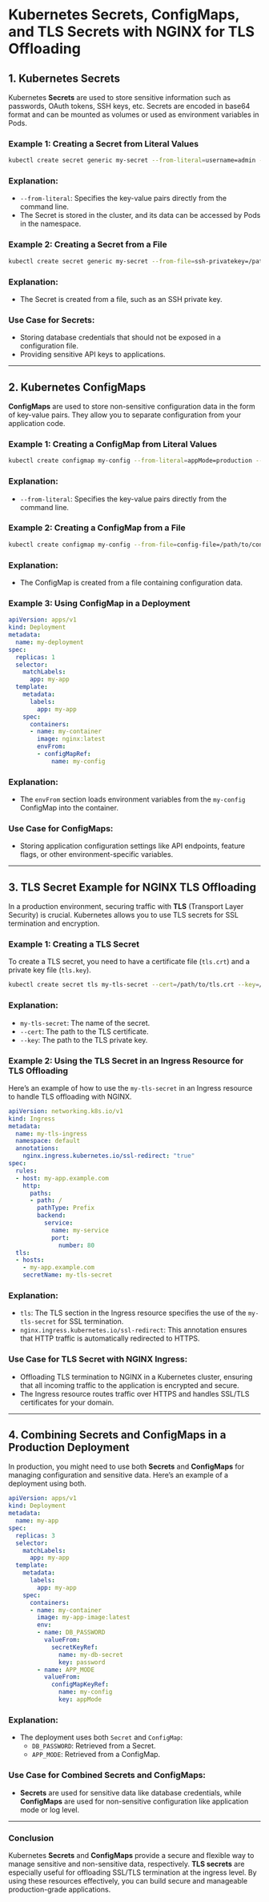 
# Kubernetes Secrets, ConfigMaps, and TLS Secrets with NGINX for TLS Offloading

## 1. Kubernetes Secrets

Kubernetes **Secrets** are used to store sensitive information such as passwords, OAuth tokens, SSH keys, etc. Secrets are encoded in base64 format and can be mounted as volumes or used as environment variables in Pods.

### Example 1: Creating a Secret from Literal Values

```bash
kubectl create secret generic my-secret --from-literal=username=admin --from-literal=password=mysecretpassword
```

### Explanation:
- `--from-literal`: Specifies the key-value pairs directly from the command line.
- The Secret is stored in the cluster, and its data can be accessed by Pods in the namespace.

### Example 2: Creating a Secret from a File

```bash
kubectl create secret generic my-secret --from-file=ssh-privatekey=/path/to/private.key
```

### Explanation:
- The Secret is created from a file, such as an SSH private key.

### Use Case for Secrets:
- Storing database credentials that should not be exposed in a configuration file.
- Providing sensitive API keys to applications.

---

## 2. Kubernetes ConfigMaps

**ConfigMaps** are used to store non-sensitive configuration data in the form of key-value pairs. They allow you to separate configuration from your application code.

### Example 1: Creating a ConfigMap from Literal Values

```bash
kubectl create configmap my-config --from-literal=appMode=production --from-literal=logLevel=debug
```

### Explanation:
- `--from-literal`: Specifies the key-value pairs directly from the command line.

### Example 2: Creating a ConfigMap from a File

```bash
kubectl create configmap my-config --from-file=config-file=/path/to/config-file.txt
```

### Explanation:
- The ConfigMap is created from a file containing configuration data.

### Example 3: Using ConfigMap in a Deployment

```yaml
apiVersion: apps/v1
kind: Deployment
metadata:
  name: my-deployment
spec:
  replicas: 1
  selector:
    matchLabels:
      app: my-app
  template:
    metadata:
      labels:
        app: my-app
    spec:
      containers:
      - name: my-container
        image: nginx:latest
        envFrom:
        - configMapRef:
            name: my-config
```

### Explanation:
- The `envFrom` section loads environment variables from the `my-config` ConfigMap into the container.

### Use Case for ConfigMaps:
- Storing application configuration settings like API endpoints, feature flags, or other environment-specific variables.

---

## 3. TLS Secret Example for NGINX TLS Offloading

In a production environment, securing traffic with **TLS** (Transport Layer Security) is crucial. Kubernetes allows you to use TLS secrets for SSL termination and encryption.

### Example 1: Creating a TLS Secret

To create a TLS secret, you need to have a certificate file (`tls.crt`) and a private key file (`tls.key`).

```bash
kubectl create secret tls my-tls-secret --cert=/path/to/tls.crt --key=/path/to/tls.key
```

### Explanation:
- `my-tls-secret`: The name of the secret.
- `--cert`: The path to the TLS certificate.
- `--key`: The path to the TLS private key.

### Example 2: Using the TLS Secret in an Ingress Resource for TLS Offloading

Here’s an example of how to use the `my-tls-secret` in an Ingress resource to handle TLS offloading with NGINX.

```yaml
apiVersion: networking.k8s.io/v1
kind: Ingress
metadata:
  name: my-tls-ingress
  namespace: default
  annotations:
    nginx.ingress.kubernetes.io/ssl-redirect: "true"
spec:
  rules:
  - host: my-app.example.com
    http:
      paths:
      - path: /
        pathType: Prefix
        backend:
          service:
            name: my-service
            port:
              number: 80
  tls:
  - hosts:
    - my-app.example.com
    secretName: my-tls-secret
```

### Explanation:
- `tls`: The TLS section in the Ingress resource specifies the use of the `my-tls-secret` for SSL termination.
- `nginx.ingress.kubernetes.io/ssl-redirect`: This annotation ensures that HTTP traffic is automatically redirected to HTTPS.

### Use Case for TLS Secret with NGINX Ingress:
- Offloading TLS termination to NGINX in a Kubernetes cluster, ensuring that all incoming traffic to the application is encrypted and secure.
- The Ingress resource routes traffic over HTTPS and handles SSL/TLS certificates for your domain.

---

## 4. Combining Secrets and ConfigMaps in a Production Deployment

In production, you might need to use both **Secrets** and **ConfigMaps** for managing configuration and sensitive data. Here’s an example of a deployment using both.

```yaml
apiVersion: apps/v1
kind: Deployment
metadata:
  name: my-app
spec:
  replicas: 3
  selector:
    matchLabels:
      app: my-app
  template:
    metadata:
      labels:
        app: my-app
    spec:
      containers:
      - name: my-container
        image: my-app-image:latest
        env:
        - name: DB_PASSWORD
          valueFrom:
            secretKeyRef:
              name: my-db-secret
              key: password
        - name: APP_MODE
          valueFrom:
            configMapKeyRef:
              name: my-config
              key: appMode
```

### Explanation:
- The deployment uses both `Secret` and `ConfigMap`:
  - `DB_PASSWORD`: Retrieved from a Secret.
  - `APP_MODE`: Retrieved from a ConfigMap.

### Use Case for Combined Secrets and ConfigMaps:
- **Secrets** are used for sensitive data like database credentials, while **ConfigMaps** are used for non-sensitive configuration like application mode or log level.

---

### Conclusion

Kubernetes **Secrets** and **ConfigMaps** provide a secure and flexible way to manage sensitive and non-sensitive data, respectively. **TLS secrets** are especially useful for offloading SSL/TLS termination at the ingress level. By using these resources effectively, you can build secure and manageable production-grade applications.
